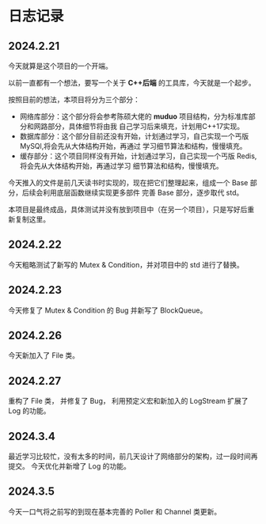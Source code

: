 # 日志记录

## 2024.2.21

今天就算是这个项目的一个开端。

以前一直都有一个想法，要写一个关于 **C++后端** 的工具库，今天就是一个起步。

按照目前的想法，本项目将分为三个部分：

* 网络库部分：这个部分将会参考陈硕大佬的 **muduo** 项目结构，分为标准库部分和网路部分，具体细节将由我
  自己学习后来填充，计划用C++17实现。
* 数据库部分：这个部分目前还没有开始，计划通过学习，自己实现一个丐版 MySQl,将会先从大体结构开始，再通过
  学习细节算法和结构，慢慢填充。
* 缓存部分：这个项目同样没有开始，计划通过学习，自己实现一个丐版 Redis,将会先从大体结构开始，再通过学习
  细节算法和结构，慢慢填充。

今天推入的文件是前几天读书时实现的，现在把它们整理起来，组成一个 Base 部分，后续会利用底层函数继续实现更多部件
完善 Base 部分，逐步取代 std。

本项目是最终成品，具体测试并没有放到项目中（在另一个项目），只是写好后重新复制这里。

## 2024.2.22

今天粗略测试了新写的 Mutex & Condition，并对项目中的 std 进行了替换。

## 2024.2.23

今天修复了 Mutex & Condition 的 Bug 并新写了 BlockQueue。

## 2024.2.26

今天新加入了 File 类。

## 2024.2.27

重构了 File 类， 并修复了 Bug， 利用预定义宏和新加入的 LogStream 扩展了 Log 的功能。

## 2024.3.4

最近学习比较忙，没有太多的时间，前几天设计了网络部分的架构，过一段时间再提交。
今天优化并新增了 Log 的功能。

## 2024.3.5

今天一口气将之前写的到现在基本完善的 Poller 和 Channel 类更新。
